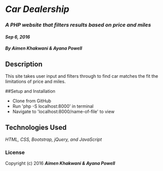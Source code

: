 # _Car Dealership_

### _A PHP website that filters results based on price and miles_
#### _Sep 6, 2016_

#### _**By Aimen Khakwani & Ayana Powell**_

## Description

This site takes user input and filters through to find car matches the fit the limitations of price and miles.

##Setup and Installation

* Clone from GitHub
* Run 'php -S localhost:8000' in terminal 
* Navigate to 'localhost:8000/name-of-file' to view 

## Technologies Used

_HTML, CSS, Bootstrap, jQuery, and JavaScript_

### License
Copyright (c) 2016 **_Aimen Khakwani & Ayana Powell_**
